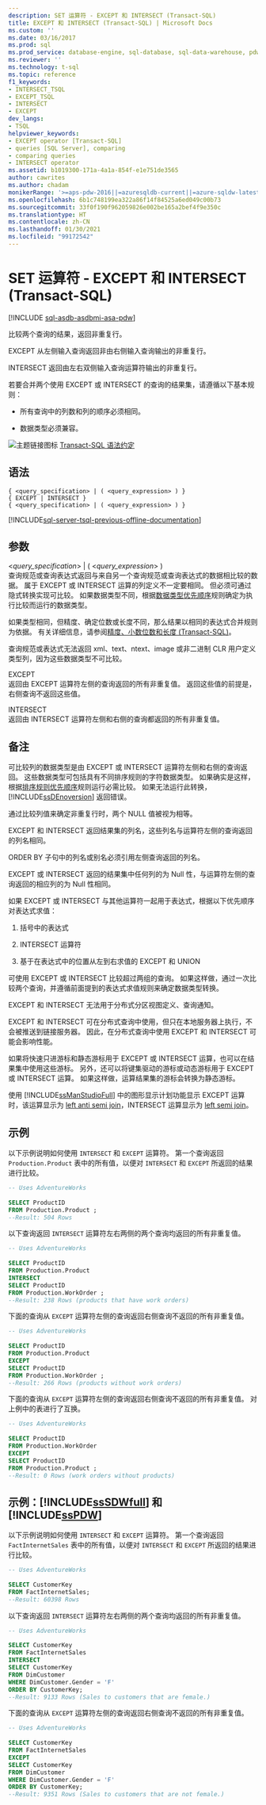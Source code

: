```yaml
---
description: SET 运算符 - EXCEPT 和 INTERSECT (Transact-SQL)
title: EXCEPT 和 INTERSECT (Transact-SQL) | Microsoft Docs
ms.custom: ''
ms.date: 03/16/2017
ms.prod: sql
ms.prod_service: database-engine, sql-database, sql-data-warehouse, pdw
ms.reviewer: ''
ms.technology: t-sql
ms.topic: reference
f1_keywords:
- INTERSECT_TSQL
- EXCEPT_TSQL
- INTERSECT
- EXCEPT
dev_langs:
- TSQL
helpviewer_keywords:
- EXCEPT operator [Transact-SQL]
- queries [SQL Server], comparing
- comparing queries
- INTERSECT operator
ms.assetid: b1019300-171a-4a1a-854f-e1e751de3565
author: cawrites
ms.author: chadam
monikerRange: '>=aps-pdw-2016||=azuresqldb-current||=azure-sqldw-latest||>=sql-server-2016||>=sql-server-linux-2017||=azuresqldb-mi-current'
ms.openlocfilehash: 6b1c748199ea322a86f14f84525a6ed049c00b73
ms.sourcegitcommit: 33f0f190f962059826e002be165a2bef4f9e350c
ms.translationtype: HT
ms.contentlocale: zh-CN
ms.lasthandoff: 01/30/2021
ms.locfileid: "99172542"
---
```

# <a name="set-operators---except-and-intersect-transact-sql"></a>SET 运算符 - EXCEPT 和 INTERSECT (Transact-SQL)
[!INCLUDE [sql-asdb-asdbmi-asa-pdw](../../includes/applies-to-version/sql-asdb-asdbmi-asa-pdw.md)]

比较两个查询的结果，返回非重复行。  
  
EXCEPT 从左侧输入查询返回非由右侧输入查询输出的非重复行。  
 
INTERSECT 返回由左右双侧输入查询运算符输出的非重复行。  
  
若要合并两个使用 EXCEPT 或 INTERSECT 的查询的结果集，请遵循以下基本规则：  
  
-   所有查询中的列数和列的顺序必须相同。  
  
-   数据类型必须兼容。  
  
![主题链接图标](../../database-engine/configure-windows/media/topic-link.gif "“主题链接”图标") [Transact-SQL 语法约定](../../t-sql/language-elements/transact-sql-syntax-conventions-transact-sql.md)  
  
## <a name="syntax"></a>语法  
  
```syntaxsql
{ <query_specification> | ( <query_expression> ) }   
{ EXCEPT | INTERSECT }  
{ <query_specification> | ( <query_expression> ) }  
```  
  
[!INCLUDE[sql-server-tsql-previous-offline-documentation](../../includes/sql-server-tsql-previous-offline-documentation.md)]

## <a name="arguments"></a>参数
\<_query\_specification_> | ( \<_query\_expression_> )  
查询规范或查询表达式返回与来自另一个查询规范或查询表达式的数据相比较的数据。 属于 EXCEPT 或 INTERSECT 运算的列定义不一定要相同。 但必须可通过隐式转换实现可比较。 如果数据类型不同，根据[数据类型优先顺序](../../t-sql/data-types/data-type-precedence-transact-sql.md)规则确定为执行比较而运行的数据类型。  
  
如果类型相同，但精度、确定位数或长度不同，那么结果以相同的表达式合并规则为依据。 有关详细信息，请参阅[精度、小数位数和长度 (Transact-SQL)](../../t-sql/data-types/precision-scale-and-length-transact-sql.md)。  
  
查询规范或表达式无法返回 xml、text、ntext、image 或非二进制 CLR 用户定义类型列，因为这些数据类型不可比较。  
  
EXCEPT  
返回由 EXCEPT 运算符左侧的查询返回的所有非重复值。 返回这些值的前提是，右侧查询不返回这些值。  
  
INTERSECT  
返回由 INTERSECT 运算符左侧和右侧的查询都返回的所有非重复值。  
  
## <a name="remarks"></a>备注  
可比较列的数据类型是由 EXCEPT 或 INTERSECT 运算符左侧和右侧的查询返回。 这些数据类型可包括具有不同排序规则的字符数据类型。 如果确实是这样，根据[排序规则优先顺序](../../t-sql/statements/collation-precedence-transact-sql.md)规则运行必需比较。 如果无法运行此转换，[!INCLUDE[ssDEnoversion](../../includes/ssdenoversion-md.md)] 返回错误。  
  
通过比较列值来确定非重复行时，两个 NULL 值被视为相等。  
  
EXCEPT 和 INTERSECT 返回结果集的列名，这些列名与运算符左侧的查询返回的列名相同。  
  
ORDER BY 子句中的列名或别名必须引用左侧查询返回的列名。  
  
EXCEPT 或 INTERSECT 返回的结果集中任何列的为 Null 性，与运算符左侧的查询返回的相应列的为 Null 性相同。  
  
如果 EXCEPT 或 INTERSECT 与其他运算符一起用于表达式，根据以下优先顺序对表达式求值：  
  
1.  括号中的表达式  
  
2.  INTERSECT 运算符  
  
3.  基于在表达式中的位置从左到右求值的 EXCEPT 和 UNION  
  
可使用 EXCEPT 或 INTERSECT 比较超过两组的查询。 如果这样做，通过一次比较两个查询，并遵循前面提到的表达式求值规则来确定数据类型转换。  
  
EXCEPT 和 INTERSECT 无法用于分布式分区视图定义、查询通知。  
 
EXCEPT 和 INTERSECT 可在分布式查询中使用，但只在本地服务器上执行，不会被推送到链接服务器。 因此，在分布式查询中使用 EXCEPT 和 INTERSECT 可能会影响性能。  
  
如果将快速只进游标和静态游标用于 EXCEPT 或 INTERSECT 运算，也可以在结果集中使用这些游标。 另外，还可以将键集驱动的游标或动态游标用于 EXCEPT 或 INTERSECT 运算。 如果这样做，运算结果集的游标会转换为静态游标。  
  
使用 [!INCLUDE[ssManStudioFull](../../includes/ssmanstudiofull-md.md)] 中的图形显示计划功能显示 EXCEPT 运算时，该运算显示为 [left anti semi join](../../relational-databases/showplan-logical-and-physical-operators-reference.md)，INTERSECT 运算显示为 [left semi join](../../relational-databases/showplan-logical-and-physical-operators-reference.md)。  
  
## <a name="examples"></a>示例  
以下示例说明如何使用 `INTERSECT` 和 `EXCEPT` 运算符。 第一个查询返回 `Production.Product` 表中的所有值，以便对 `INTERSECT` 和 `EXCEPT` 所返回的结果进行比较。  
  
```sql
-- Uses AdventureWorks  
  
SELECT ProductID   
FROM Production.Product ;  
--Result: 504 Rows  
```  
  
以下查询返回 `INTERSECT` 运算符左右两侧的两个查询均返回的所有非重复值。  
  
```sql  
-- Uses AdventureWorks  
  
SELECT ProductID   
FROM Production.Product  
INTERSECT  
SELECT ProductID   
FROM Production.WorkOrder ;  
--Result: 238 Rows (products that have work orders)  
```  
  
下面的查询从 `EXCEPT` 运算符左侧的查询返回右侧查询不返回的所有非重复值。  
  
```sql  
-- Uses AdventureWorks  
  
SELECT ProductID   
FROM Production.Product  
EXCEPT  
SELECT ProductID   
FROM Production.WorkOrder ;  
--Result: 266 Rows (products without work orders)  
```  
  
下面的查询从 `EXCEPT` 运算符左侧的查询返回右侧查询不返回的所有非重复值。 对上例中的表进行了互换。  
  
```sql  
-- Uses AdventureWorks  
  
SELECT ProductID   
FROM Production.WorkOrder  
EXCEPT  
SELECT ProductID   
FROM Production.Product ;  
--Result: 0 Rows (work orders without products)  
```  
  
## <a name="examples-sssdwfull-and-sspdw"></a>示例：[!INCLUDE[ssSDWfull](../../includes/sssdwfull-md.md)] 和 [!INCLUDE[ssPDW](../../includes/sspdw-md.md)]  
以下示例说明如何使用 `INTERSECT` 和 `EXCEPT` 运算符。 第一个查询返回 `FactInternetSales` 表中的所有值，以便对 `INTERSECT` 和 `EXCEPT` 所返回的结果进行比较。  
  
```sql  
-- Uses AdventureWorks  
  
SELECT CustomerKey   
FROM FactInternetSales;  
--Result: 60398 Rows  
```  
  
以下查询返回 `INTERSECT` 运算符左右两侧的两个查询均返回的所有非重复值。  
  
```sql  
-- Uses AdventureWorks  
  
SELECT CustomerKey   
FROM FactInternetSales    
INTERSECT   
SELECT CustomerKey   
FROM DimCustomer   
WHERE DimCustomer.Gender = 'F'  
ORDER BY CustomerKey;  
--Result: 9133 Rows (Sales to customers that are female.)  
```  
  
下面的查询从 `EXCEPT` 运算符左侧的查询返回右侧查询不返回的所有非重复值。  
  
```sql  
-- Uses AdventureWorks  
  
SELECT CustomerKey   
FROM FactInternetSales    
EXCEPT   
SELECT CustomerKey   
FROM DimCustomer   
WHERE DimCustomer.Gender = 'F'  
ORDER BY CustomerKey;  
--Result: 9351 Rows (Sales to customers that are not female.)  
```  
